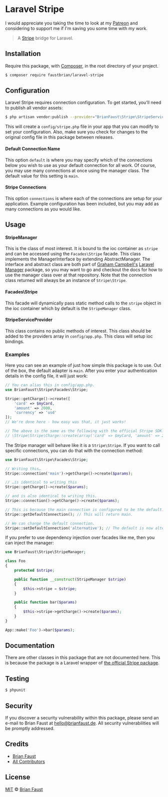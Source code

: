 # Laravel Stripe

I would appreciate you taking the time to look at my [Patreon](https://www.patreon.com/faustbrian) and considering to support me if I'm saving you some time with my work.

> A [Stripe](https://stripe.com) bridge for Laravel.

## Installation

Require this package, with [Composer](https://getcomposer.org/), in the root directory of your project.

```bash
$ composer require faustbrian/laravel-stripe
```

## Configuration

Laravel Stripe requires connection configuration. To get started, you'll need to publish all vendor assets:

```bash
$ php artisan vendor:publish --provider="BrianFaust\Stripe\StripeServiceProvider"
```

This will create a `config/stripe.php` file in your app that you can modify to set your configuration. Also, make sure you check for changes to the original config file in this package between releases.

#### Default Connection Name

This option `default` is where you may specify which of the connections below you wish to use as your default connection for all work. Of course, you may use many connections at once using the manager class. The default value for this setting is `main`.

#### Stripe Connections

This option `connections` is where each of the connections are setup for your application. Example configuration has been included, but you may add as many connections as you would like.

## Usage

#### StripeManager

This is the class of most interest. It is bound to the ioc container as `stripe` and can be accessed using the `Facades\Stripe` facade. This class implements the ManagerInterface by extending AbstractManager. The interface and abstract class are both part of [Graham Campbell's](https://github.com/GrahamCampbell) [Laravel Manager](https://github.com/GrahamCampbell/Laravel-Manager) package, so you may want to go and checkout the docs for how to use the manager class over at that repository. Note that the connection class returned will always be an instance of `Stripe\Stripe`.

#### Facades\Stripe

This facade will dynamically pass static method calls to the `stripe` object in the ioc container which by default is the `StripeManager` class.

#### StripeServiceProvider

This class contains no public methods of interest. This class should be added to the providers array in `config/app.php`. This class will setup ioc bindings.

### Examples

Here you can see an example of just how simple this package is to use. Out of the box, the default adapter is `main`. After you enter your authentication details in the config file, it will just work:

```php
// You can alias this in config/app.php.
use BrianFaust\Stripe\Facades\Stripe;

Stripe::getCharge()->create([
    'card' => $myCard,
    'amount' => 2000,
    'currency' => 'usd'
]);
// We're done here - how easy was that, it just works!

// The above is the same as the following with the official Stripe SDK.
// \Stripe\Stripe\Charge::create(array('card' => $myCard, 'amount' => 2000, 'currency' => 'usd'));
```

The Stripe manager will behave like it is a `Stripe\Stripe`. If you want to call specific connections, you can do that with the connection method:

```php
use BrianFaust\Stripe\Facades\Stripe;

// Writing this…
Stripe::connection('main')->getCharge()->create($params);

// …is identical to writing this
Stripe::getCharge()->create($params);

// and is also identical to writing this.
Stripe::connection()->getCharge()->create($params);

// This is because the main connection is configured to be the default.
Stripe::getDefaultConnection(); // This will return main.

// We can change the default connection.
Stripe::setDefaultConnection('alternative'); // The default is now alternative.
```

If you prefer to use dependency injection over facades like me, then you can inject the manager:

```php
use BrianFaust\Stripe\StripeManager;

class Foo
{
    protected $stripe;

    public function __construct(StripeManager $stripe)
    {
        $this->stripe = $stripe;
    }

    public function bar($params)
    {
        $this->stripe->getCharge()->create($params);
    }
}

App::make('Foo')->bar($params);
```

## Documentation

There are other classes in this package that are not documented here. This is because the package is a Laravel wrapper of [the official Stripe package](https://github.com/stripe/stripe-php).

## Testing

``` bash
$ phpunit
```

## Security

If you discover a security vulnerability within this package, please send an e-mail to Brian Faust at hello@brianfaust.de. All security vulnerabilities will be promptly addressed.

## Credits

- [Brian Faust](https://github.com/faustbrian)
- [All Contributors](../../contributors)

## License

[MIT](LICENSE) © [Brian Faust](https://brianfaust.de)
